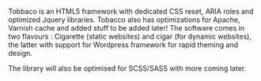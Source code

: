 Tobbaco is an HTML5 framework with dedicated CSS reset, ARIA roles and optimized Jquery libraries.
Tobacco also has optimizations for Apache, Varnish cache and added stuff to be added later!
The software comes in two flavours : Cigarette (static websites) and cigar (for dynamic websites), the latter with support for Wordpress framework for rapid theming and design.

The library will also be optimised for SCSS/SASS with more coming later.
